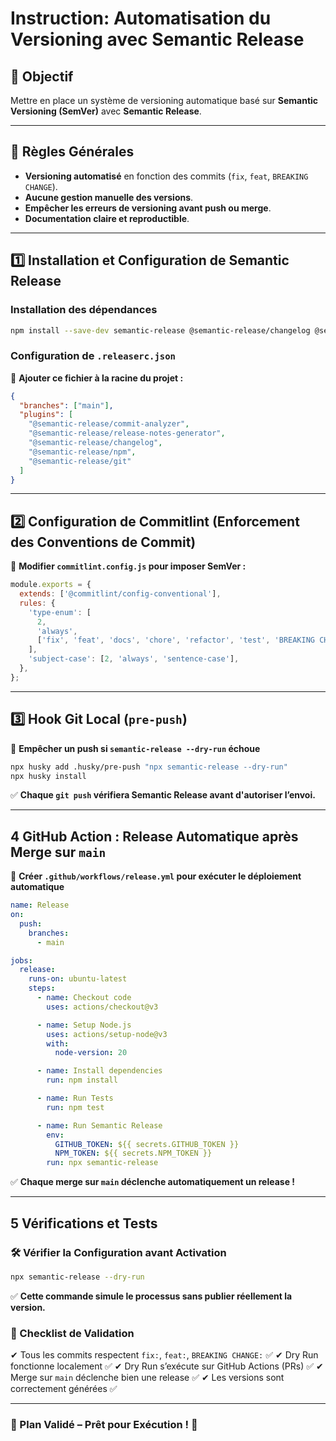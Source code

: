 # **Instruction: Automatisation du Versioning avec Semantic Release**

## **📌 Objectif**

Mettre en place un système de versioning automatique basé sur **Semantic Versioning (SemVer)** avec **Semantic Release**.

---

## **🔹 Règles Générales**

- **Versioning automatisé** en fonction des commits (`fix`, `feat`, `BREAKING CHANGE`).
- **Aucune gestion manuelle des versions**.
- **Empêcher les erreurs de versioning avant push ou merge**.
- **Documentation claire et reproductible**.

---

## **1️⃣ Installation et Configuration de Semantic Release**

### **Installation des dépendances**

```sh
npm install --save-dev semantic-release @semantic-release/changelog @semantic-release/git @semantic-release/npm
```

### **Configuration de `.releaserc.json`**

📄 **Ajouter ce fichier à la racine du projet :**

```json
{
  "branches": ["main"],
  "plugins": [
    "@semantic-release/commit-analyzer",
    "@semantic-release/release-notes-generator",
    "@semantic-release/changelog",
    "@semantic-release/npm",
    "@semantic-release/git"
  ]
}
```

---

## **2️⃣ Configuration de Commitlint (Enforcement des Conventions de Commit)**

📄 **Modifier `commitlint.config.js` pour imposer SemVer :**

```js
module.exports = {
  extends: ['@commitlint/config-conventional'],
  rules: {
    'type-enum': [
      2,
      'always',
      ['fix', 'feat', 'docs', 'chore', 'refactor', 'test', 'BREAKING CHANGE'],
    ],
    'subject-case': [2, 'always', 'sentence-case'],
  },
};
```

---

## **3️⃣ Hook Git Local (`pre-push`)**

📄 **Empêcher un push si `semantic-release --dry-run` échoue**

```sh
npx husky add .husky/pre-push "npx semantic-release --dry-run"
npx husky install
```

✅ **Chaque `git push` vérifiera Semantic Release avant d'autoriser l’envoi.**

---

## **4 GitHub Action : Release Automatique après Merge sur `main`**

📄 **Créer `.github/workflows/release.yml` pour exécuter le déploiement automatique**

```yaml
name: Release
on:
  push:
    branches:
      - main

jobs:
  release:
    runs-on: ubuntu-latest
    steps:
      - name: Checkout code
        uses: actions/checkout@v3

      - name: Setup Node.js
        uses: actions/setup-node@v3
        with:
          node-version: 20

      - name: Install dependencies
        run: npm install

      - name: Run Tests
        run: npm test

      - name: Run Semantic Release
        env:
          GITHUB_TOKEN: ${{ secrets.GITHUB_TOKEN }}
          NPM_TOKEN: ${{ secrets.NPM_TOKEN }}
        run: npx semantic-release
```

✅ **Chaque merge sur `main` déclenche automatiquement un release !**

---

## **5 Vérifications et Tests**

### **🛠️ Vérifier la Configuration avant Activation**

```sh
npx semantic-release --dry-run
```

✅ **Cette commande simule le processus sans publier réellement la version.**

### **📌 Checklist de Validation**

✔ Tous les commits respectent `fix:`, `feat:`, `BREAKING CHANGE:` ✅
✔ Dry Run fonctionne localement ✅
✔ Dry Run s’exécute sur GitHub Actions (PRs) ✅
✔ Merge sur `main` déclenche bien une release ✅
✔ Les versions sont correctement générées ✅

---

### **🎯 Plan Validé – Prêt pour Exécution !** 🚀
